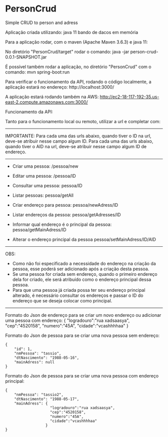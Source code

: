 # PersonCrud
Simple CRUD to person and adress


Aplicação criada utilizando:
    java 11
    bando de dacos em memória



Para a aplicação rodar, com o maven (Apache Maven 3.6.3) e java 11:

No diretório "PersonCrud/target" rodar o comando: java -jar person-crud-0.0.1-SNAPSHOT.jar

É possível também rodar a aplicação, no diretório "PersonCrud" com o comando: mvn spring-boot:run

Para verificar o funcionamento da API, rodando o código localmente, a aplicação estará no endereço:
http://localhost:3000/

A aplicação estará rodando também na AWS:
http://ec2-18-117-192-35.us-east-2.compute.amazonaws.com:3000/

Funcionamento da API:

Tanto para o funcionamento local ou remoto, utilizar a url e completar com:
************************************************************
IMPORTANTE: 
Para cada uma das urls abaixo, quando tiver o ID na url, deve-se atribuir nesse campo algum ID.
Para cada uma das urls abaixo, quando tiver o AID na url, deve-se atribuir nesse campo algum ID de endereço.
************************************************************

- Criar uma pessoa:
	/pessoa/new

- Editar uma pessoa:
	/pessoa/ID

- Consultar uma pessoa:
	pessoa/ID

- Listar pessoas:
	pessoa/getAll

- Criar endereço para pessoa:
	pessoa/newAdress/ID

- Listar endereços da pessoa:
	pessoa/getAdresses/ID

- Informar qual endereço é o principal da pessoa:
	pessoa/getMainAdress/ID

- Alterar o endereço principal da pessoa
	pessoa/setMainAdress/ID/AID

************************************************************	
OBS:

- Como não foi especificado a necessidade do endereço na criação da pessoa, esse poderá ser adicionado após a criação desta pessoa.
- Se uma pessoa for criada sem endereço, quando o primeiro endereço dela for criado, ele será atribuído como o endereço principal dessa pessoa.
- Para que uma pessoa já criada possa ter seu endereço principal alterado, é necessário consultar os endereços e passar o ID do endereço que se deseja colocar como principal.

************************************************************
Formato do Json de endereço para se criar um novo endereço ou adicionar uma pessoa com endereço:
	{
		"logradouro":"rua xadsaasya",
		"cep":"4520158",
		"numero":"45A",
		"cidade":"vcashhhhaa"
	}

Formato do Json de pessoa para se criar uma nova pessoa sem endereço:

	{
		"id": 1,
		"nmPessoa": "tassio",
		"dtNascimento": "1988-05-16",
		"mainAdress": null
	}


Formato do Json de pessoa para se criar uma nova pessoa com endereço principal:

    {
        "nmPessoa": "tassio2",
        "dtNascimento": "1988-05-17",
        "mainAdress": {
                        "logradouro":"rua xadsaasya",
                        "cep":"4520158",
                        "numero":"45A",
                        "cidade":"vcashhhhaa"
                      }
    }


